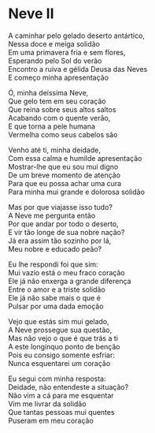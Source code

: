<!-- pt :: Neve II :: 2025-10-19 00:12:29 -->

# Neve II

A caminhar pelo gelado deserto antártico,  
Nessa doce e meiga solidão  
Em uma primavera fria e sem flores,  
Esperando pelo Sol do verão  
Encontro a ruiva e gélida Deusa das Neves  
E começo minha apresentação

Ó, minha deíssima Neve,  
Que gelo tem em seu coração  
Que reina sobre seus altos saltos  
Acabando com o quente verão,  
E que torna a pele humana  
Vermelha como seus cabelos são

Venho até ti, minha deidade,  
Com essa calma e humilde apresentação  
Mostrar-lhe que eu sou mui digno  
De um breve momento de atenção  
Para que eu possa achar uma cura  
Para minha mui grande e dolorosa solidão

Mas por que viajasse isso tudo?  
A Neve me pergunta então  
Por que andar por todo o deserto,  
E vir tão longe de sua nobre nação?  
Já era assim tão sozinho por lá,  
Meu nobre e educado peão?

Eu lhe respondi foi que sim:  
Mui vazio está o meu fraco coração  
Ele já não enxerga a grande diferença  
Entre o amor e a triste solidão  
Ele já não sabe mais o que é  
Pulsar por uma dada emoção

Vejo que estás sim mui gelado,  
A Neve prossegue sua questão,  
Mas não vejo o que é que trás a ti  
A este longínquo ponto de benção  
Pois eu consigo somente esfriar:  
Nunca esquentarei um coração

Eu segui com minha resposta:  
Deidade, não entendeste a situação?  
Não vim a cá para me esquentar  
Vim me livrar da solidão  
Que tantas pessoas mui quentes  
Puseram em meu coração
